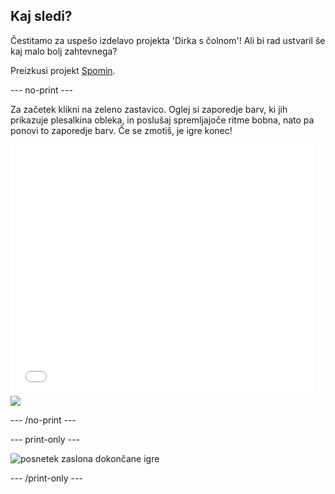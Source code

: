 ## Kaj sledi?

Čestitamo za uspešo izdelavo projekta 'Dirka s čolnom'! Ali bi rad ustvaril še kaj malo bolj zahtevnega?

Preizkusi projekt [Spomin](https://projects.raspberrypi.org/en/projects/memory?utm_source=pathway&utm_medium=whatnext&utm_campaign=projects).

\--- no-print \---

Za začetek klikni na zeleno zastavico. Oglej si zaporedje barv, ki jih prikazuje plesalkina obleka, in poslušaj spremljajoče ritme bobna, nato pa ponovi to zaporedje barv. Če se zmotiš, je igre konec!

<div class="scratch-preview">
  <iframe allowtransparency="true" width="485" height="402" src="//scratch.mit.edu/projects/embed/284452634/?autostart=false" frameborder="0" allowfullscreen scrolling="no"></iframe> <img src="images/memory-screenshot.png" />
</div>

\--- /no-print \---

\--- print-only \---

![posnetek zaslona dokončane igre](images/memory-screenshot.png)

\--- /print-only \---